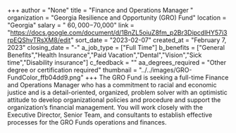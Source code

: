+++
author = "None"
title = "Finance and Operations Manager "
organization = "Georgia Resilience and Opportunity (GRO) Fund"
location = "Georgia"
salary = " $60,000-$70,000"
link = "https://docs.google.com/document/d/1BnZL5oiuZ8fm_p2Br3DipcdlHY57i3rpEQShvTRsXM8/edit"
sort_date = "2023-02-07"
created_at = "February 7, 2023"
closing_date = "-"
a_job_type = ["Full Time"]
b_benefits = ["General Benefits","Health Insurance","Paid Vacation","Dental","Vision","Sick time","Disability insurance"]
c_feedback = ""
aa_degrees_required = "Other degree or certification required"
thumbnail = "../../images/GRO-FundColor_ffb04dd9.png"
+++
The GRO Fund is seeking a full-time Finance and Operations Manager who has a commitment to racial and economic justice and is a detail-oriented, organized, problem solver with an optimistic attitude to develop organizational policies and procedure and support the organization’s financial management. You will work closely with the Executive Director, Senior Team, and consultants to establish effective processes for the GRO Funds operations and finances.